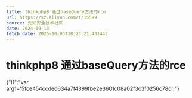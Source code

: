 ```yaml
---
title: thinkphp8 通过baseQuery方法的rce
url: https://xz.aliyun.com/t/15599
source: 先知安全技术社区
date: 2024-09-13
fetch_date: 2025-10-06T18:23:21.431445
---
```


# thinkphp8 通过baseQuery方法的rce

{"l1":"var arg1='5fce454ccded634a7f4399fbe2e3601c08a02f3c3f0256c78d';"}